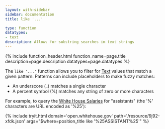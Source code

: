 ```yaml
---
layout: with-sidebar
sidebar: documentation
title: like '...'

type: function
datatypes:
- text 
description: Allows for substring searches in text strings
---
```


{% include function_header.html function_name=page.title description=page.description datatypes=page.datatypes %}

The `like '...'` function allows you to filter for [Text](/docs/datatypes/text.html) values that match a given pattern. Patterns can include placeholders to make fuzzy matches:

- An underscore (&#95;) matches a single character
- A percent symbol (%) matches any string of zero or more characters

For example, to query the [White House Salaries](https://open.whitehouse.gov/d/9j92-xfdk) for "assistants" (the '%' characters are URL encoded as '%25'):

{% include tryit.html domain='open.whitehouse.gov' path='/resource/9j92-xfdk.json' args="$where=position_title like '%25ASSISTANT%25'" %}
